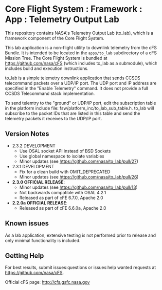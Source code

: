 # Core Flight System : Framework : App : Telemetry Output Lab

This repository contains NASA's Telemetry Output Lab (to_lab), which is a framework component of the Core Flight System.

This lab application is a non-flight utility to downlink telemetry from the cFS Bundle. It is intended to be located in the `apps/to_lab` subdirectory of a cFS Mission Tree.  The Core Flight System is bundled at https://github.com/nasa/cFS (which includes to_lab as a submodule), which includes build and execution instructions.

to_lab is a simple telemetry downlink application that sends CCSDS telecommand packets over a UDP/IP port. The UDP port and IP address are specified in the "Enable Telemetry" command.  It does not provide a full CCSDS Telecommand stack implementation.

To send telemtry to the "ground" or UDP/IP port, edit the subscription table in the platform include file: fsw/platform_inc/to_lab_sub_table.h.  to_lab will subscribe to the packet IDs that are listed in this table and send the telemetry packets it receives to the UDP/IP port.

## Version Notes
- 2.3.2 DEVELOPMENT
  - Use OSAL socket API instead of BSD Sockets
  - Use global namespace to isolate variables  
  - Minor updates (see https://github.com/nasa/to_lab/pull/27)
- 2.3.1 DEVELOPMENT
  - Fix for a clean build with OMIT_DEPRECATED
  - Minor updates (see https://github.com/nasa/to_lab/pull/26)
- **2.3.0 OFFICIAL RELEASE**:
  - Minor updates (see https://github.com/nasa/to_lab/pull/13)
  - Not backwards compatible with OSAL 4.2.1
  - Released as part of cFE 6.7.0, Apache 2.0
- **2.2.0a OFFICIAL RELEASE**:
  - Released as part of cFE 6.6.0a, Apache 2.0

## Known issues

As a lab application, extensive testing is not performed prior to release and only minimal functionality is included.

## Getting Help

For best results, submit issues:questions or issues:help wanted requests at https://github.com/nasa/cFS.

Official cFS page: http://cfs.gsfc.nasa.gov
